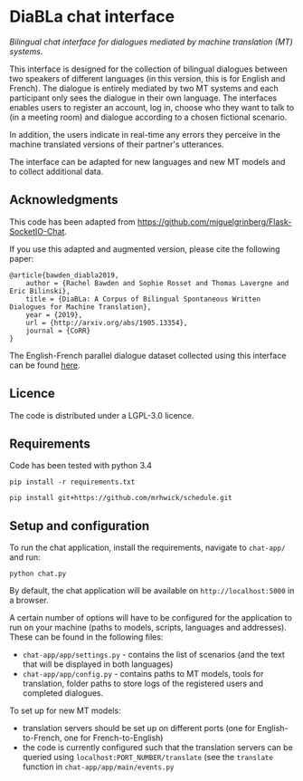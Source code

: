 # DiaBLa chat interface

*Bilingual chat interface for dialogues mediated by machine translation (MT) systems.*

This interface is designed for the collection of bilingual dialogues between two speakers of different languages (in this version, this is for English and French). The dialogue is entirely mediated by two MT systems and each participant only sees the dialogue in their own language. The interfaces enables users to register an account, log in, choose who they want to talk to (in a meeting room) and dialogue according to a chosen fictional scenario. 

In addition, the users indicate in real-time any errors they perceive in the machine translated versions of their partner's utterances.

The interface can be adapted for new languages and new MT models and to collect additional data.

## Acknowledgments

This code has been adapted from https://github.com/miguelgrinberg/Flask-SocketIO-Chat.

If you use this adapted and augmented version, please cite the following paper:

```
@article{bawden_diabla2019,
    author = {Rachel Bawden and Sophie Rosset and Thomas Lavergne and Eric Bilinski},
    title = {DiaBLa: A Corpus of Bilingual Spontaneous Written Dialogues for Machine Translation},
    year = {2019},
    url = {http://arxiv.org/abs/1905.13354},
    journal = {CoRR}
}
```

The English-French parallel dialogue dataset collected using this interface can be found [here](https://github.com/rbawden/DiaBLa-dataset).

## Licence

The code is distributed under a LGPL-3.0 licence.


## Requirements

Code has been tested with python 3.4

`pip install -r requirements.txt`

`pip install git+https://github.com/mrhwick/schedule.git`


## Setup and configuration

To run the chat application, install the requirements, navigate to `chat-app/` and run:

`python chat.py`

By default, the chat application will be available on `http://localhost:5000` in a browser.

A certain number of options will have to be configured for the application to run on your machine (paths to models, scripts, languages and addresses). These can be found in the following files:

- `chat-app/app/settings.py` - contains the list of scenarios (and the text that will be displayed in both languages)
- `chat-app/app/config.py` - contains paths to MT models, tools for translation, folder paths to store logs of the registered users and completed dialogues.

To set up for new MT models:

- translation servers should be set up on different ports (one for English-to-French, one for French-to-English)
- the code is currently configured such that the translation servers can be queried using `localhost:PORT_NUMBER/translate` (see the `translate` function in `chat-app/app/main/events.py` 

